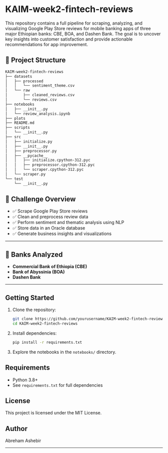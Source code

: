 # KAIM-week2-fintech-reviews

This repository contains a full pipeline for scraping, analyzing, and visualizing Google Play Store reviews for mobile banking apps of three major Ethiopian banks: CBE, BOA, and Dashen Bank. The goal is to uncover key insights into customer satisfaction and provide actionable recommendations for app improvement.

## 📁 Project Structure

``` bash
KAIM-week2-fintech-reviews
├── datasets
│   ├── processed
│   │   └── sentiment_theme.csv
│   └── raw
│       ├── cleaned_reviews.csv
│       └── reviews.csv
├── notebooks
│   ├── __init__.py
│   └── review_analysis.ipynb
├── plots
├── README.md
├── scripts
│   └── __init__.py
├── src
│   ├── initialize.py
│   ├── __init__.py
│   ├── preprocessor.py
│   ├── __pycache__
│   │   ├── initialize.cpython-312.pyc
│   │   ├── preprocessor.cpython-312.pyc
│   │   └── scraper.cpython-312.pyc
│   └── scraper.py
└── test
    └── __init__.py

```

## 🚀 Challenge Overview

- ✅ Scrape Google Play Store reviews
- ✅ Clean and preprocess review data
- ✅ Perform sentiment and thematic analysis using NLP
- ✅ Store data in an Oracle database
- ✅ Generate business insights and visualizations

---

## 🏦 Banks Analyzed

- **Commercial Bank of Ethiopia (CBE)**
- **Bank of Abyssinia (BOA)**
- **Dashen Bank**

---

## Getting Started

1. Clone the repository:
    ```bash
    git clone https://github.com/yourusername/KAIM-week2-fintech-reviews.git
    cd KAIM-week2-fintech-reviews
    ```

2. Install dependencies:
    ```bash
    pip install -r requirements.txt
    ```

3. Explore the notebooks in the `notebooks/` directory.

## Requirements

- Python 3.8+
- See `requirements.txt` for full dependencies

## License

This project is licensed under the MIT License.

## Author

Abreham Ashebir

---






